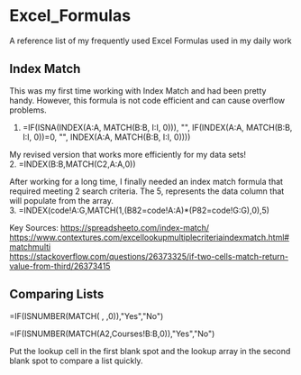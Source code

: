 # Excel_Formulas
A reference list of my frequently used Excel Formulas used in my daily work

## Index Match 
This was my first time working with Index Match and had been pretty handy.  However, this formula is not code efficient and can cause overflow problems.   
1. =IF(ISNA(INDEX(A:A, MATCH(B:B, I:I, 0))), "", IF(INDEX(A:A, MATCH(B:B, I:I, 0))=0, "", INDEX(A:A, MATCH(B:B, I:I, 0))))    

My revised version that works more efficiently for my data sets!    
2. =INDEX(B:B,MATCH(C2,A:A,0))   

After working for a long time, I finally needed an index match formula that required meeting 2 search criteria.  The 5, represents the data column that will populate from the array.   
3. =INDEX(code!A:G,MATCH(1,(B82=code!A:A)*(P82=code!G:G),0),5)   


Key Sources: 
https://spreadsheeto.com/index-match/     
https://www.contextures.com/excellookupmultiplecriteriaindexmatch.html#matchmulti    
https://stackoverflow.com/questions/26373325/if-two-cells-match-return-value-from-third/26373415     

## Comparing Lists
=IF(ISNUMBER(MATCH(  ,  ,0)),"Yes","No")   

=IF(ISNUMBER(MATCH(A2,Courses!B:B,0)),"Yes","No")     

Put the lookup cell in the first blank spot and the lookup array in the second blank spot to compare a list quickly.
